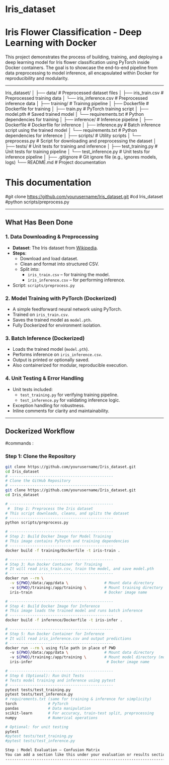 # Iris_dataset
#  Iris Flower Classification - Deep Learning with Docker

This project demonstrates the process of building, training, and deploying a deep learning model for Iris flower classification using PyTorch inside Docker containers. The goal is to showcase the end-to-end pipeline from data preprocessing to model inference, all encapsulated within Docker for reproducibility and modularity.

---

Iris_dataset/
│
├── data/                            # Preprocessed dataset files
│   ├── iris_train.csv              # Preprocessed training data
│   └── iris_inference.csv          # Preprocessed inference data
│
├── training/                        # Training pipeline
│   ├── Dockerfile                  # Dockerfile for training
│   ├── train.py                    # PyTorch training script
│   ├── model.pth                   # Saved trained model
│   └── requirements.txt           # Python dependencies for training
│
├── inference/                       # Inference pipeline
│   ├── Dockerfile                  # Dockerfile for inference
│   ├── inference.py                # Batch inference script using the trained model
│   └── requirements.txt           # Python dependencies for inference
│
├── scripts/                         # Utility scripts
│   └── preprocess.py              # Script for downloading and preprocessing the dataset
│
├── tests/                           # Unit tests for training and inference
│   ├── test_training.py           # Unit tests for training pipeline
│   └── test_inference.py          # Unit tests for inference pipeline
│
├── .gitignore                       # Git ignore file (e.g., ignores models, logs)
└── README.md                        # Project documentation

# This documentation
#git clone https://github.com/yourusername/Iris_dataset.git
#cd Iris_dataset
#python scripts/preprocess.py


---

##  What Has Been Done

### 1.  Data Downloading & Preprocessing
- **Dataset**: The Iris dataset from [Wikipedia](https://en.wikipedia.org/wiki/Iris_flower_data_set).
- **Steps**:
  - Download and load dataset.
  - Clean and format into structured CSV.
  - Split into:
    - `iris_train.csv` – for training the model.
    - `iris_inference.csv` – for performing inference.
- Script: `scripts/preprocess.py`

### 2.  Model Training with PyTorch (Dockerized)
- A simple feedforward neural network using PyTorch.
- Trained on `iris_train.csv`.
- Saves the trained model as `model.pth`.
- Fully Dockerized for environment isolation.

### 3.  Batch Inference (Dockerized)
- Loads the trained model (`model.pth`).
- Performs inference on `iris_inference.csv`.
- Output is printed or optionally saved.
- Also containerized for modular, reproducible execution.

### 4. Unit Testing & Error Handling
- Unit tests included:
  - `test_training.py` for verifying training pipeline.
  - `test_inference.py` for validating inference logic.
- Exception handling for robustness.
- Inline comments for clarity and maintainability.

---

##  Dockerized Workflow
#commands :
### Step 1: Clone the Repository
```bash
git clone https://github.com/yourusername/Iris_dataset.git
cd Iris_dataset
# ----------------------------------------------
# Clone the GitHub Repository
# ----------------------------------------------
git clone https://github.com/yourusername/Iris_dataset.git
cd Iris_dataset

# ----------------------------------------------
 #  Step 1: Preprocess the Iris dataset
# This script downloads, cleans, and splits the dataset
# ----------------------------------------------
python scripts/preprocess.py

# ----------------------------------------------
# Step 2: Build Docker Image for Model Training
# This image contains PyTorch and training dependencies
# ----------------------------------------------
docker build -f training/Dockerfile -t iris-train .

# ----------------------------------------------
# Step 3: Run Docker Container for Training
# It will read iris_train.csv, train the model, and save model.pth
# ----------------------------------------------
docker run --rm \
  -v ${PWD}/data:/app/data \                # Mount data directory
  -v ${PWD}/training:/app/training \        # Mount training directory (for saving model)
  iris-train                                # Docker image name

# ----------------------------------------------
# Step 4: Build Docker Image for Inference
# This image loads the trained model and runs batch inference
# ----------------------------------------------
docker build -f inference/Dockerfile -t iris-infer .

# ----------------------------------------------
# Step 5: Run Docker Container for Inference
# It will read iris_inference.csv and output predictions
# ----------------------------------------------
docker run --rm \ using file path in place of PWD
  -v ${PWD}/data:/app/data \                # Mount data directory
  -v ${PWD}/training:/app/training \        # Mount model directory (model.pth)
  iris-infer                                 # Docker image name

# ----------------------------------------------
# Step 6 (Optional): Run Unit Tests
# Tests model training and inference using pytest
# ----------------------------------------------
pytest tests/test_training.py
pytest tests/test_inference.py
# requirements.txt (same for training & inference for simplicity)
torch              # PyTorch
pandas             # Data manipulation
scikit-learn       # For accuracy, train-test split, preprocessing
numpy              # Numerical operations

# Optional: for unit testing
pytest
#pytest tests/test_training.py
#pytest tests/test_inference.py

Step : Model Evaluation – Confusion Matrix
You can add a section like this under your evaluation or results section in the README.md
--------------------------------------------------------------------------------------------------




